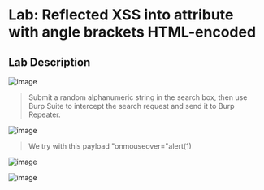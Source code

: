 # Lab: Reflected XSS into attribute with angle brackets HTML-encoded #

## Lab Description ##

![image](https://github.com/anandurdas11/Web_Securityy/assets/83402050/fd834fb0-c753-4cf6-b09e-f85b699e59cf)

> Submit a random alphanumeric string in the search box, then use Burp Suite to intercept the search request and send it to Burp Repeater.
  
![image](https://github.com/anandurdas11/Web_Securityy/assets/83402050/fdbab404-26cc-4d0b-8ba0-c6249a997737)

> We try with this payload "onmouseover="alert(1)

![image](https://github.com/anandurdas11/Web_Securityy/assets/83402050/1a299bdf-bc68-4a86-8b80-d1e7d7fccd83)

![image](https://github.com/anandurdas11/Web_Securityy/assets/83402050/6fa89073-1684-441f-a6e7-1fd44796969c)
